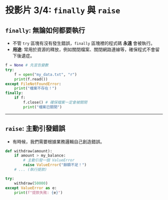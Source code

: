 # 投影片 3/4: `finally` 與 `raise`

## `finally`: 無論如何都要執行

* 不管 `try` 區塊有沒有發生錯誤，`finally` 區塊裡的程式碼 **永遠** 會被執行。
* **用途**: 常用於資源的釋放，例如關閉檔案、關閉網路連線等，確保程式不會留下後遺症。

```python
f = None # 先宣告變數
try:
    f = open("my_data.txt", "r")
    print(f.read())
except FileNotFoundError:
    print("檔案不存在！")
finally:
    if f:
        f.close() # 確保檔案一定會被關閉
        print("檔案已關閉")
```

---

## `raise`: 主動引發錯誤

* 有時候，我們需要根據業務邏輯自己創造錯誤。

```python
def withdraw(amount):
    if amount > my_balance:
        # 主動引發一個 ValueError
        raise ValueError("餘額不足！")
    # ... (執行提款)

try:
    withdraw(50000)
except ValueError as e:
    print(f"提款失敗: {e}")
```
